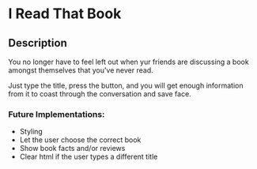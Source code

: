 # I Read That Book

## Description ##

You no longer have to feel left out when yur friends are discussing a book amongst themselves that you've never read. 

Just type the title, press the button, and you will get enough information from it to coast through the conversation and save face.

### Future Implementations: ##
- Styling
- Let the user choose the correct book
- Show book facts and/or reviews
- Clear html if the user types a different title